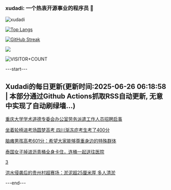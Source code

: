 ### xudadi: 一个热衷开源事业的程序员 👋

![xudadi](https://github-readme-stats-git-masterorgs-github-readme-stats-team.vercel.app/api?username=xudadi)

[![Top Langs](https://github-readme-stats.vercel.app/api/top-langs/?username=xudadi)](https://github.com/anuraghazra/github-readme-stats)

[![GitHub Streak](https://streak-stats.demolab.com?user=xudadi&locale=zh_Hans)](https://git.io/streak-stats)

![](https://raw.githubusercontent.com/xudadi/xudadi/main/assets/github-contribution-grid-snake.svg)

![VISITOR+COUNT](https://komarev.com/ghpvc/?username=xudadi&label=VISITOR+COUNT)


---start---

## Xudadi的每日更新(更新时间:2025-06-26 06:18:58 | 本部分通过Github Actions抓取RSS自动更新, 无意中实现了自动刷绿墙...)

[重庆大学学术道德专委会办公室劳务派遣工作人员招聘启事](https://www.gongkaoleida.com/article/2473981)

[坐着轮椅进考场圆梦高考 四川渐冻症考生考了400分](https://m.163.com/news/article/K2U2ONDT051492T3.html)

[脑瘫男孩高考601分：希望大家能够尊重身边的特殊群体](https://m.163.com/news/article/K2TUHRUC053469LG.html)

[泰国女子掉进沥青桶全身卡住，连桶一起送往医院](https://m.163.com/news/article/K2TP19DB0534P59R.html)

[3](https://m.163.com/touch/news/sub/domestic)

[洪水侵袭后的贵州村超赛场：淤泥超25厘米厚 多人清淤](https://m.163.com/news/article/K2TP02U1053469M5.html)

---end---
